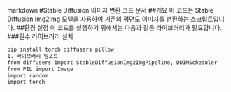 markdown
#Stable Diffusion 이미지 변환 코드 문서
##개요
이 코드는 Stable Diffusion Img2Img 모델을 사용하여 기존의 평면도 이미지를 변환하는 스크립트입니다.
##환경 설정
이 코드를 실행하기 위해서는 다음과 같은 라이브러리가 필요합니다.
###필수 라이브러리 설치 
```bash
pip install torch diffusers pillow
1. 라이브러리 임포트
from diffusers import StableDiffusionImg2ImgPipeline, DDIMScheduler
from PIL import Image
import random
import torch

